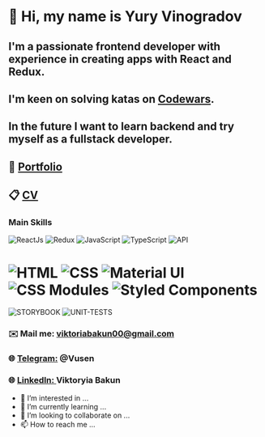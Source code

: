 # 👋 Hi, my name is Yury Vinogradov

## I'm a passionate frontend developer with experience in creating apps with React and Redux.
## I'm keen on solving katas on [Codewars](https://www.codewars.com/users/vngrd). 
## In the future I want to learn backend and try myself as a fullstack developer.

## 💼 [Portfolio](https://viktoriabakun.github.io/Portfolio)
## 📋 [CV](https://github.com/viktoriabakun/viktoriabakun/blob/main/Viktoryia_Bakun_CV.pdf)

### Main Skills
![ReactJs](https://img.shields.io/badge/-React-090909?style=for-the-badge&logo=React)
![Redux](https://img.shields.io/badge/-Redux-090909?style=for-the-badge&logo=Redux)
![JavaScript](https://img.shields.io/badge/-JavaScript-090909?style=for-the-badge&logo=JavaScript)
![TypeScript](https://img.shields.io/badge/-TypeScript-090909?style=for-the-badge&logo=TypeScript)
![API](https://img.shields.io/badge/-REST&#032;API-090909?style=for-the-badge)
# ![HTML](https://img.shields.io/badge/-HTML-090909?style=for-the-badge&logo=html5) ![CSS](https://img.shields.io/badge/-CSS-090909?style=for-the-badge&logo=css3) ![Material UI](https://img.shields.io/badge/-Material&#032;UI-090909?style=for-the-badge) ![CSS Modules](https://img.shields.io/badge/-CSS&#032;Modules-090909?style=for-the-badge) ![Styled Components](https://img.shields.io/badge/-Styled&#032;Components-090909?style=for-the-badge)
![STORYBOOK](https://img.shields.io/badge/-StoryBook-090909?style=for-the-badge)
![UNIT-TESTS](https://img.shields.io/badge/-Unit&#032;Tests-090909?style=for-the-badge)


### ✉️ Mail me: viktoriabakun00@gmail.com
### 🌐 [Telegram:](https://t.me/Vusen) @Vusen
### 🌐 [LinkedIn: ](https://www.linkedin.com/in/viktoryiabakun/) Viktoryia Bakun


- 👀 I’m interested in ...
- 🌱 I’m currently learning ...
- 💞️ I’m looking to collaborate on ...
- 📫 How to reach me ...

<!---
yuvinogradov/yuvinogradov is a ✨ special ✨ repository because its `README.md` (this file) appears on your GitHub profile.
You can click the Preview link to take a look at your changes.
--->
<!---


# Hi, my name is **Viktoryia Bakun**!
## I'm a result oriented frontend developer from Belarus, Minsk. I have experience in creating Landing Pages and SPA.
## I'm keen on solving katas on 👩‍💻 [codewars](https://www.codewars.com/users/viktoriabakun) and watching IT-conferences. 
## In the future I want to try myself as a public speaker at IT-conferences and maybe a fullstack developer (who knows!). Also my aim is to become a creative developer to have both the design perspective of interfaces and the coding skills. Such a long journey! :)

## 💼 [Portfolio](https://viktoriabakun.github.io/Portfolio)
## 📋 [CV](https://github.com/viktoriabakun/viktoriabakun/blob/main/Viktoryia_Bakun_CV.pdf)

### Main Skills
![ReactJs](https://img.shields.io/badge/-React-090909?style=for-the-badge&logo=React)
![Redux](https://img.shields.io/badge/-Redux-090909?style=for-the-badge&logo=Redux)
![JavaScript](https://img.shields.io/badge/-JavaScript-090909?style=for-the-badge&logo=JavaScript)
![TypeScript](https://img.shields.io/badge/-TypeScript-090909?style=for-the-badge&logo=TypeScript)
![API](https://img.shields.io/badge/-REST&#032;API-090909?style=for-the-badge)
# ![HTML](https://img.shields.io/badge/-HTML-090909?style=for-the-badge&logo=html5) ![CSS](https://img.shields.io/badge/-CSS-090909?style=for-the-badge&logo=css3) ![Material UI](https://img.shields.io/badge/-Material&#032;UI-090909?style=for-the-badge) ![CSS Modules](https://img.shields.io/badge/-CSS&#032;Modules-090909?style=for-the-badge) ![Styled Components](https://img.shields.io/badge/-Styled&#032;Components-090909?style=for-the-badge)
![STORYBOOK](https://img.shields.io/badge/-StoryBook-090909?style=for-the-badge)
![UNIT-TESTS](https://img.shields.io/badge/-Unit&#032;Tests-090909?style=for-the-badge)


### ✉️ Mail me: viktoriabakun00@gmail.com
### 🌐 [Telegram:](https://t.me/Vusen) @Vusen
### 🌐 [LinkedIn: ](https://www.linkedin.com/in/viktoryiabakun/) Viktoryia Bakun

--->
